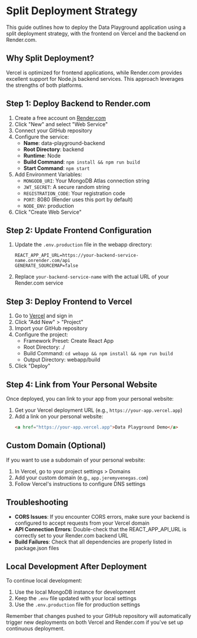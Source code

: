 # Split Deployment Strategy

This guide outlines how to deploy the Data Playground application using a split deployment strategy, with the frontend on Vercel and the backend on Render.com.

## Why Split Deployment?

Vercel is optimized for frontend applications, while Render.com provides excellent support for Node.js backend services. This approach leverages the strengths of both platforms.

## Step 1: Deploy Backend to Render.com

1. Create a free account on [Render.com](https://render.com)
2. Click "New" and select "Web Service"
3. Connect your GitHub repository
4. Configure the service:
   - **Name**: data-playground-backend
   - **Root Directory**: backend
   - **Runtime**: Node
   - **Build Command**: `npm install && npm run build`
   - **Start Command**: `npm start`
5. Add Environment Variables:
   - `MONGODB_URI`: Your MongoDB Atlas connection string
   - `JWT_SECRET`: A secure random string
   - `REGISTRATION_CODE`: Your registration code
   - `PORT`: 8080 (Render uses this port by default)
   - `NODE_ENV`: production
6. Click "Create Web Service"

## Step 2: Update Frontend Configuration

1. Update the `.env.production` file in the webapp directory:
   ```
   REACT_APP_API_URL=https://your-backend-service-name.onrender.com/api
   GENERATE_SOURCEMAP=false
   ```
2. Replace `your-backend-service-name` with the actual URL of your Render.com service

## Step 3: Deploy Frontend to Vercel

1. Go to [Vercel](https://vercel.com) and sign in
2. Click "Add New" > "Project"
3. Import your GitHub repository
4. Configure the project:
   - Framework Preset: Create React App
   - Root Directory: ./
   - Build Command: `cd webapp && npm install && npm run build`
   - Output Directory: webapp/build
5. Click "Deploy"

## Step 4: Link from Your Personal Website

Once deployed, you can link to your app from your personal website:

1. Get your Vercel deployment URL (e.g., `https://your-app.vercel.app`)
2. Add a link on your personal website:
   ```html
   <a href="https://your-app.vercel.app">Data Playground Demo</a>
   ```

## Custom Domain (Optional)

If you want to use a subdomain of your personal website:

1. In Vercel, go to your project settings > Domains
2. Add your custom domain (e.g., `app.jeremyvenegas.com`)
3. Follow Vercel's instructions to configure DNS settings

## Troubleshooting

- **CORS Issues**: If you encounter CORS errors, make sure your backend is configured to accept requests from your Vercel domain
- **API Connection Errors**: Double-check that the REACT_APP_API_URL is correctly set to your Render.com backend URL
- **Build Failures**: Check that all dependencies are properly listed in package.json files

## Local Development After Deployment

To continue local development:

1. Use the local MongoDB instance for development
2. Keep the `.env` file updated with your local settings
3. Use the `.env.production` file for production settings

Remember that changes pushed to your GitHub repository will automatically trigger new deployments on both Vercel and Render.com if you've set up continuous deployment. 